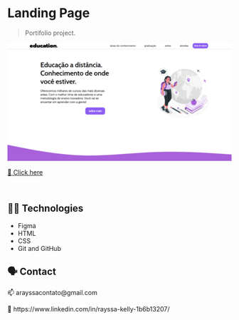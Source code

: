 # Landing Page 
>Portifolio project.

![preview](.github/preview-landing.png)

[:link: Click here](https://rayssakelly.github.io/landing-page-education/)

<br>

## :woman_technologist: Technologies

- Figma
- HTML
- CSS
- Git and GitHub

## 🗣️ Contact
<p> 📫 arayssacontato@gmail.com </p>
<p> 👩‍ https://www.linkedin.com/in/rayssa-kelly-1b6b13207/ </p>
